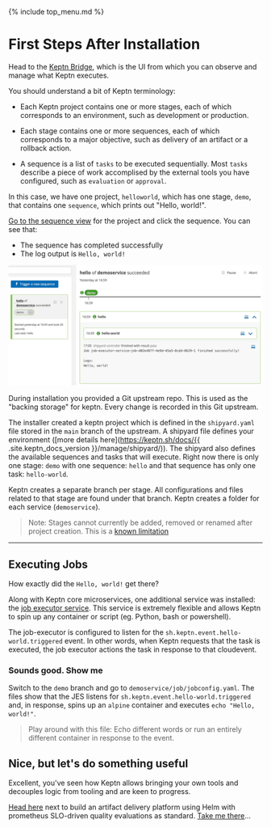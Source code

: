 {% include top_menu.md %}

# First Steps After Installation

Head to the [Keptn Bridge](http://localhost/bridge), which is the UI from which you can observe and manage what Keptn executes.

You should understand a bit of Keptn terminology:
* Each Keptn project contains one or more stages, each of which corresponds to an environment, such as development or production.
+ Each stage contains one or more sequences, each of which corresponds to a major objective, such as delivery of an artifact or a rollback action.
* A sequence is a list of `tasks` to be executed sequentially.
  Most `tasks` describe a piece of work accomplised by the external tools you have configured,
  such as `evaluation` or `approval`.
  
In this case, we have one project, `helloworld`, which has one stage, `demo`,
that contains one `sequence`, which prints out "Hello, world!".

[Go to the sequence view](http://localhost/bridge/project/helloworld/sequence) for the project and click the sequence.
You can see that:
* The sequence has completed successfully
* The log output is `Hello, world!`

![hello world sequence](assets/hello-world-sequence.jpg)

During installation you provided a Git upstream repo. This is used as the "backing storage" for keptn. Every change is recorded in this Git upstream.

The installer created a keptn project which is defined in the `shipyard.yaml` file stored in the `main` branch of the upstream. A shipyard file defines your environment ([more details here](https://keptn.sh/docs/{{ .site.keptn_docs_version }}/manage/shipyard/)). The shipyard also defines the available sequences and tasks that will execute. Right now there is only one stage: `demo` with one sequence: `hello` and that sequence has only one task: `hello-world`.

Keptn creates a separate branch per stage. All configurations and files related to that stage are found under that branch. Keptn creates a folder for each service (`demoservice`).

> Note: Stages cannot currently be added, removed or renamed after project creation. This is a [known limitation](https://github.com/keptn/enhancement-proposals/pull/70)

----

## Executing Jobs

How exactly did the `Hello, world!` get there?

Along with Keptn core microservices, one additional service was installed: the [job executor service](https://github.com/keptn-contrib/job-executor-service). This service is extremely flexible and allows Keptn to spin up any container or script (eg. Python, bash or powershell).

The job-executor is configured to listen for the `sh.keptn.event.hello-world.triggered` event. In other words, when Keptn requests that the task is executed, the job executor actions the task in response to that cloudevent.

### Sounds good. Show me

Switch to the `demo` branch and go to `demoservice/job/jobconfig.yaml`. The files show that the JES listens for `sh.keptn.event.hello-world.triggered` and, in response, spins up an `alpine` container and executes `echo "Hello, world!"`.

> Play around with this file: Echo different words or run an entirely different container in response to the event.

## Nice, but let's do something useful

Excellent, you've seen how Keptn allows bringing your own tools and decouples logic from tooling and are keen to progress.

[Head here](full-tour.md) next to build an artifact delivery platform using Helm with prometheus SLO-driven quality evaluations as standard. [Take me there](full-tour.md)...
